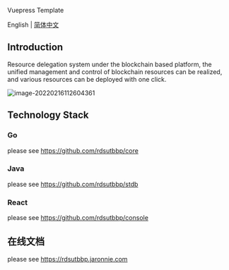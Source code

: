 Vuepress Template

English | [简体中文](./README.md)

## Introduction

Resource delegation system under the blockchain based platform, the unified management and control of blockchain resources can be realized, and various resources can be deployed with one click.

![image-20220216112604361](https://resource.gocloudcoder.com/image-20220216112604361.png)

## Technology Stack

### Go

please see https://github.com/rdsutbbp/core

### Java

please see https://github.com/rdsutbbp/stdb

### React

please see https://github.com/rdsutbbp/console

## 在线文档

please see https://rdsutbbp.jaronnie.com